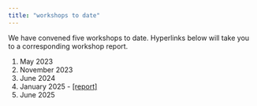 ```yaml
---
title: "workshops to date"
---
```


We have convened five workshops to date. Hyperlinks below will take you to a corresponding workshop report. 

1. May 2023
2. November 2023
3. June 2024
4. January 2025 - [[report]](https://docs.google.com/document/d/1MaZmFKsWtRYgtyOWLPp0BLk-_BGlpowNUd-y3NgIY7I/edit?usp=sharing)
5. June 2025

